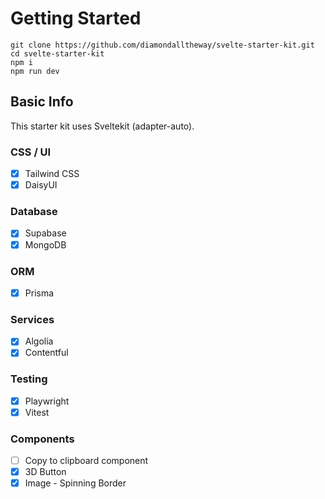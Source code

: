# Getting Started

```
git clone https://github.com/diamondalltheway/svelte-starter-kit.git
cd svelte-starter-kit
npm i
npm run dev
```

## Basic Info

This starter kit uses Sveltekit (adapter-auto).

### CSS / UI

- [x] Tailwind CSS
- [x] DaisyUI

### Database

- [x] Supabase
- [x] MongoDB

### ORM

- [x] Prisma

### Services

- [x] Algolia
- [x] Contentful

### Testing

- [x] Playwright
- [x] Vitest

### Components

- [ ] Copy to clipboard component
- [x] 3D Button
- [x] Image - Spinning Border
